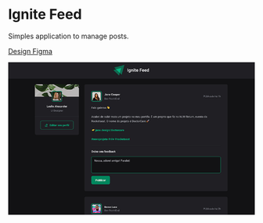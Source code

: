 # Ignite Feed

Simples application to manage posts.

[Design Figma](https://www.figma.com/community/file/1114989141218329324)

<img src=".github/assets/cover_page.png" >